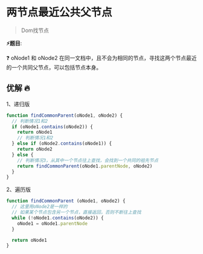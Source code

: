 # 两节点最近公共父节点

> Dom找节点

**⚡题目**:

❓ oNode1 和 oNode2 在同一文档中，且不会为相同的节点，寻找这两个节点最近的一个共同父节点，可以包括节点本身。

## 优解 🔥

1、递归版

```js
function findCommonParent(oNode1, oNode2) {
  // 判断情况1和2 
  if (oNode1.contains(oNode2)) {
    return oNode1
    // 判断情况1和2
  } else if (oNode2.contains(oNode1)) {
    return oNode2
  } else {
    // 判断情况3，从其中一个节点往上查找，会找到一个共同的祖先节点
    return findCommonParent(oNode1.parentNode, oNode2)
  }
}
```

2、遍历版

```js
function findCommonParent (oNode1, oNode2) {
  // 这里用oNode2是一样的
  // 如果某个节点包含另一个节点，直接返回，否则不断往上查找
  while (!oNode1.contains(oNode2)) {
    oNode1 = oNode1.parentNode 
  }

  return oNode1
}
```
